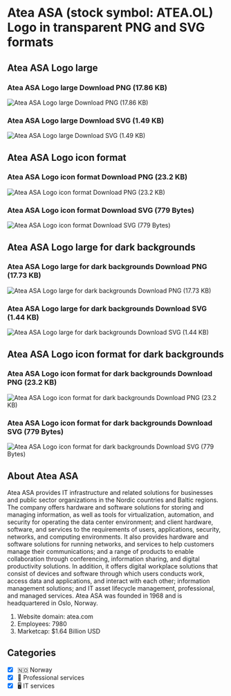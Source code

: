 # Atea ASA (stock symbol: ATEA.OL) Logo in transparent PNG and SVG formats

## Atea ASA Logo large

### Atea ASA Logo large Download PNG (17.86 KB)

![Atea ASA Logo large Download PNG (17.86 KB)](/img/orig/ATEA.OL_BIG-6bc50db2.png)

### Atea ASA Logo large Download SVG (1.49 KB)

![Atea ASA Logo large Download SVG (1.49 KB)](/img/orig/ATEA.OL_BIG-c87df351.svg)

## Atea ASA Logo icon format

### Atea ASA Logo icon format Download PNG (23.2 KB)

![Atea ASA Logo icon format Download PNG (23.2 KB)](/img/orig/ATEA.OL-969ff74a.png)

### Atea ASA Logo icon format Download SVG (779 Bytes)

![Atea ASA Logo icon format Download SVG (779 Bytes)](/img/orig/ATEA.OL-2f756639.svg)

## Atea ASA Logo large for dark backgrounds

### Atea ASA Logo large for dark backgrounds Download PNG (17.73 KB)

![Atea ASA Logo large for dark backgrounds Download PNG (17.73 KB)](/img/orig/ATEA.OL_BIG.D-7a383f63.png)

### Atea ASA Logo large for dark backgrounds Download SVG (1.44 KB)

![Atea ASA Logo large for dark backgrounds Download SVG (1.44 KB)](/img/orig/ATEA.OL_BIG.D-0dc27771.svg)

## Atea ASA Logo icon format for dark backgrounds

### Atea ASA Logo icon format for dark backgrounds Download PNG (23.2 KB)

![Atea ASA Logo icon format for dark backgrounds Download PNG (23.2 KB)](/img/orig/ATEA.OL.D-34e26741.png)

### Atea ASA Logo icon format for dark backgrounds Download SVG (779 Bytes)

![Atea ASA Logo icon format for dark backgrounds Download SVG (779 Bytes)](/img/orig/ATEA.OL.D-c2fb0329.svg)

## About Atea ASA

Atea ASA provides IT infrastructure and related solutions for businesses and public sector organizations in the Nordic countries and Baltic regions. The company offers hardware and software solutions for storing and managing information, as well as tools for virtualization, automation, and security for operating the data center environment; and client hardware, software, and services to the requirements of users, applications, security, networks, and computing environments. It also provides hardware and software solutions for running networks, and services to help customers manage their communications; and a range of products to enable collaboration through conferencing, information sharing, and digital productivity solutions. In addition, it offers digital workplace solutions that consist of devices and software through which users conducts work, access data and applications, and interact with each other; information management solutions; and IT asset lifecycle management, professional, and managed services. Atea ASA was founded in 1968 and is headquartered in Oslo, Norway.

1. Website domain: atea.com
2. Employees: 7980
3. Marketcap: $1.64 Billion USD


## Categories
- [x] 🇳🇴 Norway
- [x] 💼 Professional services
- [x] 🖥️ IT services
